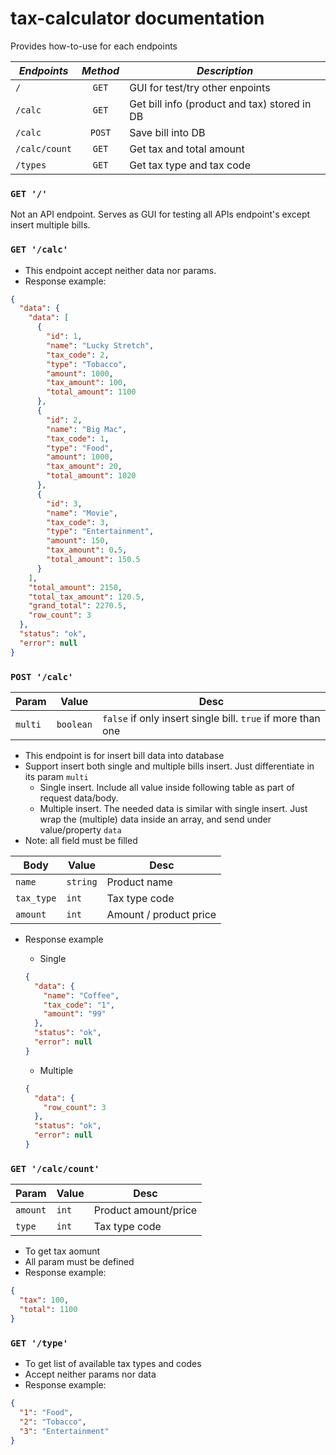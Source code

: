 # tax-calculator documentation

Provides how-to-use for each endpoints

| ***Endpoints*** | ***Method*** | ***Description*** |
|-----------------|:------------:|-------------------|
|`/`              | `GET`        | GUI for test/try other enpoints |
|`/calc`          | `GET`        | Get bill info (product and tax) stored in DB |
|`/calc`          | `POST`       | Save bill into DB |
|`/calc/count`    | `GET`        | Get tax and total amount |
|`/types`         | `GET`        | Get tax type and tax code |

### `GET '/'`
Not an API endpoint. Serves as GUI for testing all APIs endpoint's except insert multiple bills.


### `GET '/calc'`
- This endpoint accept neither data nor params.
- Response example:
```JSON
{
  "data": {
    "data": [
      {
        "id": 1,
        "name": "Lucky Stretch",
        "tax_code": 2,
        "type": "Tobacco",
        "amount": 1000,
        "tax_amount": 100,
        "total_amount": 1100
      },
      {
        "id": 2,
        "name": "Big Mac",
        "tax_code": 1,
        "type": "Food",
        "amount": 1000,
        "tax_amount": 20,
        "total_amount": 1020
      },
      {
        "id": 3,
        "name": "Movie",
        "tax_code": 3,
        "type": "Entertainment",
        "amount": 150,
        "tax_amount": 0.5,
        "total_amount": 150.5
      }
    ],
    "total_amount": 2150,
    "total_tax_amount": 120.5,
    "grand_total": 2270.5,
    "row_count": 3
  },
  "status": "ok",
  "error": null
}
```

### `POST '/calc'`
| Param | Value | Desc |
|-------|-------|------|
|`multi`| `boolean` | `false` if only insert single bill. `true` if more than one |

- This endpoint is for insert bill data into database
- Support insert both single and multiple bills insert. Just differentiate in its param `multi`
  - Single insert. Include all value inside following table as part of request data/body.
  - Multiple insert. The needed data is similar with single insert. Just wrap the (multiple) data inside an array, and send under value/property `data`
- Note: all field must be filled

| Body       | Value    | Desc |
|------------|----------|------|
| `name `    | `string` | Product name |
| `tax_type` | `int`    | Tax type code |
| `amount`   | `int`    | Amount / product price |

- Response example
  - Single
  ```JSON
  {
    "data": {
      "name": "Coffee",
      "tax_code": "1",
      "amount": "99"
    },
    "status": "ok",
    "error": null
  }
  ```

  - Multiple
  ```JSON
  {
    "data": {
      "row_count": 3
    },
    "status": "ok",
    "error": null
  }
  ```


### `GET '/calc/count'`
| Param | Value | Desc |
|-------|-------|------|
| `amount` | `int` | Product amount/price |
| `type`   | `int` | Tax type code |

- To get tax aomunt
- All param must be defined
- Response example:
```JSON
{
  "tax": 100,
  "total": 1100
}
```

### `GET '/type'`
- To get list of available tax types and codes
- Accept neither params nor data
- Response example:
```JSON
{
  "1": "Food",
  "2": "Tobacco",
  "3": "Entertainment"
}
```
